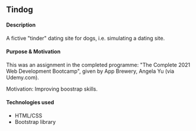## Tindog 

#### Description 
A fictive "tinder" dating site for dogs, i.e. simulating a dating site. 

#### Purpose & Motivation
This was an assignment in the completed programme: 
"The Complete 2021 Web Development Bootcamp", given by App Brewery, Angela Yu (via Udemy.com).

Motivation: Improving boostrap skills. 

#### Technologies used
- HTML/CSS
- Bootstrap library
